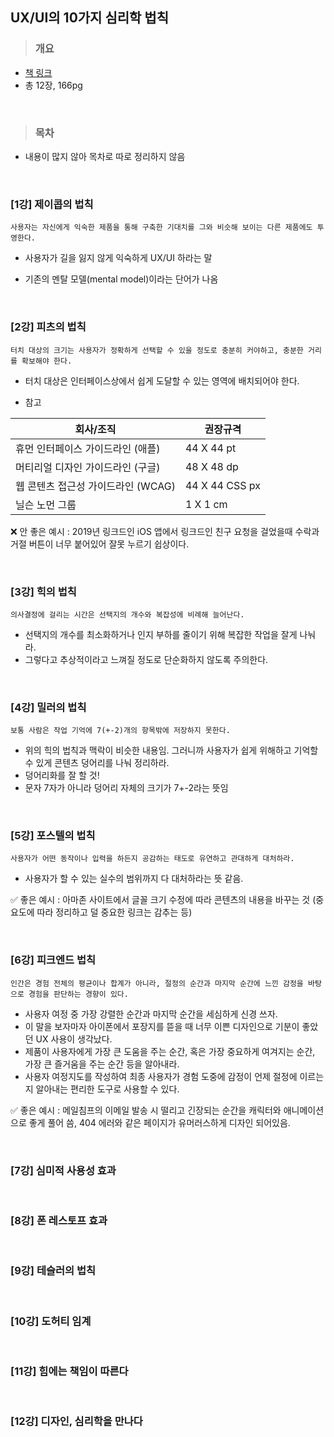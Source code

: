 ## UX/UI의 10가지 심리학 법칙

> ### 개요

- [책 링크](https://product.kyobobook.co.kr/detail/S000001932749)
- 총 12장, 166pg

<br/>

> ### 목차

- 내용이 많지 않아 목차로 따로 정리하지 않음

<br/>

### [1강] 제이콥의 법칙

`사용자는 자신에게 익숙한 제품을 통해 구축한 기대치를 그와 비슷해 보이는 다른 제품에도 투영한다.`

* 사용자가 길을 잃지 않게 익숙하게 UX/UI 하라는 말

* 기존의 멘탈 모델(mental model)이라는 단어가 나옴

<br/>

### [2강] 피츠의 법칙

`터치 대상의 크기는 사용자가 정확하게 선택할 수 있을 정도로 충분히 커야하고, 충분한 거리를 확보해야 한다.`

* 터치 대상은 인터페이스상에서 쉽게 도달할 수 있는 영역에 배치되어야 한다.

* 참고

|회사/조직|권장규격|
|-|-|
|휴먼 인터페이스 가이드라인 (애플)|44 X 44 pt|
|머티리얼 디자인 가이드라인 (구글)|48 X 48 dp|
|웹 콘텐츠 접근성 가이드라인 (WCAG)|44 X 44 CSS px|
|닐슨 노먼 그룹|1 X 1 cm|

❌ 안 좋은 예시 : 2019년 링크드인 iOS 앱에서 링크드인 친구 요청을 걸었을때 수락과 거절 버튼이 너무 붙어있어 잘못 누르기 쉽상이다.

<br/>

### [3강] 힉의 법칙

`의사결정에 걸리는 시간은 선택지의 개수와 복잡성에 비례해 늘어난다.`

* 선택지의 개수를 최소화하거나 인지 부하를 줄이기 위해 복잡한 작업을 잘게 나눠라.
* 그렇다고 추상적이라고 느껴질 정도로 단순화하지 않도록 주의한다.

<br/>

### [4강] 밀러의 법칙

`보통 사람은 작업 기억에 7(+-2)개의 항목밖에 저장하지 못한다.`

* 위의 힉의 법칙과 맥락이 비슷한 내용임. 그러니까 사용자가 쉽게 위해하고 기억할 수 있게 콘텐츠 덩어리를 나눠 정리하라.
* 덩어리화를 잘 할 것!
* 문자 7자가 아니라 덩어리 자체의 크기가 7+-2라는 뜻임

<br/>

### [5강] 포스텔의 법칙

`사용자가 어떤 동작이나 입력을 하든지 공감하는 태도로 유연하고 관대하게 대처하라.`

* 사용자가 할 수 있는 실수의 범위까지 다 대처하라는 뜻 같음.

✅ 좋은 예시 : 아마존 사이트에서 글꼴 크기 수정에 따라 콘텐츠의 내용을 바꾸는 것 (중요도에 따라 정리하고 덜 중요한 링크는 감추는 등)

<br/>

### [6강] 피크엔드 법칙

`인간은 경험 전체의 평균이나 합계가 아니라, 절정의 순간과 마지막 순간에 느낀 감정을 바탕으로 경험을 판단하는 경향이 있다.`

* 사용자 여정 중 가장 강렬한 순간과 마지막 순간을 세심하게 신경 쓰자.
* 이 말을 보자마자 아이폰에서 포장지를 뜯을 때 너무 이쁜 디자인으로 기분이 좋았던 UX 사용이 생각났다.
* 제품이 사용자에게 가장 큰 도움을 주는 순간, 혹은 가장 중요하게 여겨지는 순간, 가장 큰 즐거움을 주는 순간 등을 알아내라.
* 사용자 여정지도를 작성하여 최종 사용자가 경험 도중에 감정이 언제 절정에 이르는지 알아내는 편리한 도구로 사용할 수 있다.

✅ 좋은 예시 : 메일침프의 이메일 발송 시 떨리고 긴장되는 순간을 캐릭터와 애니메이션으로 좋게 풀어 씀, 404 에러와 같은 페이지가 유머러스하게 디자인 되어있음.

<br/>

### [7강] 심미적 사용성 효과

<br/>

### [8강] 폰 레스토프 효과

<br/>

### [9강] 테슬러의 법칙

<br/>

### [10강] 도허티 임계

<br/>

### [11강] 힘에는 책임이 따른다

<br/>

### [12강] 디자인, 심리학을 만나다
